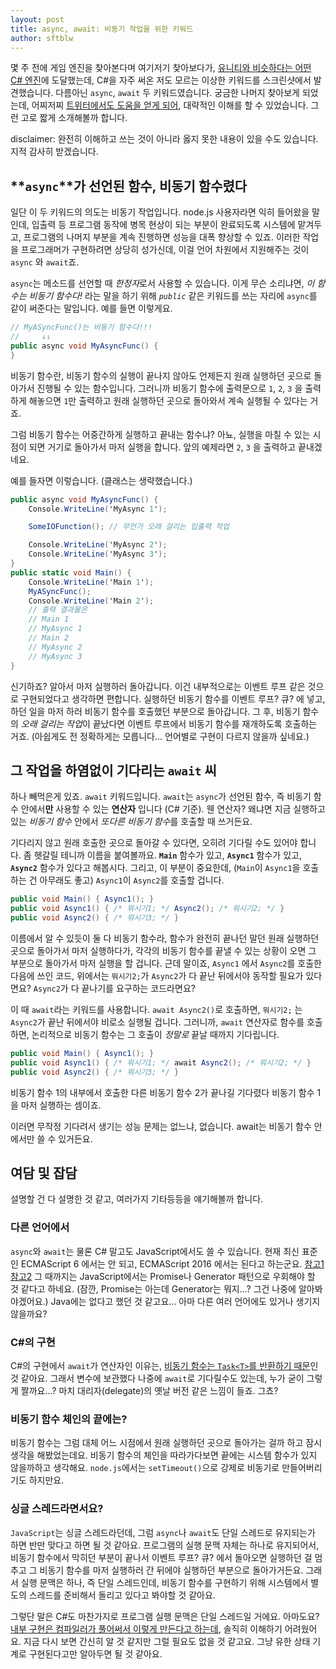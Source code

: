 ```yaml
---
layout: post
title: async, await: 비동기 작업을 위한 키워드
author: sftblw
---
```


몇 주 전에 게임 엔진을 찾아본다며 여기저기 찾아보다가, [유니티와 비슷하다는 어떤 C# 엔진](http://xenko.com/features/)에 도달했는데, C#을 자주 써온 저도 모르는 이상한 키워드를 스크린샷에서 발견했습니다. 다름아닌 `async`, `await` 두 키워드였습니다. 궁금한 나머지 찾아보게 되었는데, 어찌저찌 [트위터에서도 도움을 얻게 되어](https://twitter.com/sftblw/status/781552330751680513), 대략적인 이해를 할 수 있었습니다. 그런 고로 짧게 소개해볼까 합니다.

disclaimer: 완전히 이해하고 쓰는 것이 아니라 옳지 못한 내용이 있을 수도 있습니다. 지적 감사히 받겠습니다.

## **`async`**가 선언된 함수, **비동기 함수**렸다

일단 이 두 키워드의 의도는 비동기 작업입니다. node.js 사용자라면 익히 들어왔을 말인데, 입출력 등 프로그램 동작에 병목 현상이 되는 부분이 완료되도록 시스템에 맡겨두고, 프로그램의 나머지 부분을 계속 진행하면 성능을 대폭 향상할 수 있죠. 이러한 작업을 프로그래머가 구현하려면 상당히 성가신데, 이걸 언어 차원에서 지원해주는 것이 `async` 와 `await`죠.

`async`는 메소드를 선언할 때 *한정자*로서 사용할 수 있습니다. 이게 무슨 소리냐면, *이 함수는 비동기 함수다!* 라는 말을 하기 위해 *`public`* 같은 키워드를 쓰는 자리에 `async`를 같이 써준다는 말입니다. 예를 들면 이렇게요.

```csharp
// MyASyncFunc()는 비동기 함수다!!!
//     ↓↓
public async void MyAsyncFunc() {
}
```

비동기 함수란, 비동기 함수의 실행이 끝나지 않아도 언제든지 원래 실행하던 곳으로 돌아가서 진행될 수 있는 함수입니다. 그러니까 비동기 함수에 출력문으로 `1`, `2`, `3` 을 출력하게 해놓으면 `1`만 출력하고 원래 실행하던 곳으로 돌아와서 계속 실행될 수 있다는 거죠.

그럼 비동기 함수는 어중간하게 실행하고 끝내는 함수냐? 아뇨, 실행을 마칠 수 있는 시점이 되면 거기로 돌아가서 마저 실행을 합니다. 앞의 예제라면 `2`, `3` 을 출력하고 끝내겠네요.

예를 들자면 이렇습니다. (클래스는 생략했습니다.)

```csharp
public async void MyAsyncFunc() {
    Console.WriteLine('MyAsync 1');

    SomeIOFunction(); // 무언가 오래 걸리는 입출력 작업

    Console.WriteLine('MyAsync 2');
    Console.WriteLine('MyAsync 3');
}
public static void Main() {
    Console.WriteLine('Main 1');
    MyASyncFunc();
    Console.WriteLine('Main 2');
    // 출력 결과물은
    // Main 1
    // MyAsync 1
    // Main 2
    // MyAsync 2
    // MyAsync 3
}
```

신기하죠? 알아서 마저 실행하러 돌아갑니다. 이건 내부적으로는 이벤트 루프 같은 것으로 구현되었다고 생각하면 편합니다. 실행하던 비동기 함수를 이벤트 루프? 큐? 에 넣고, 하던 일을 마저 하러 비동기 함수를 호출했던 부분으로 돌아갑니다. 그 후, 비동기 함수의 *오래 걸리는 작업*이 끝났다면 이벤트 루프에서 비동기 함수를 재개하도록 호출하는 거죠. (아쉽게도 전 정확하게는 모릅니다... 언어별로 구현이 다르지 않을까 싶네요.)

## 그 작업을 하염없이 기다리는 **`await`** 씨

하나 빼먹은게 있죠. `await` 키워드입니다. `await`는 `async`가 선언된 함수, 즉 비동기 함수 안에서**만** 사용할 수 있는 **연산자** 입니다 (C# 기준). 웬 연산자? 왜냐면 지금 실행하고 있는 *비동기 함수* 안에서 *또다른 비동기 함수*를 호출할 때 쓰거든요.

기다리지 않고 원래 호출한 곳으로 돌아갈 수 있다면, 오히려 기다릴 수도 있어야 합니다. 좀 헷갈릴 테니까 이름을 붙여볼까요. **`Main`** 함수가 있고, **`Async1`** 함수가 있고, **`Async2`** 함수가 있다고 해봅시다. 그리고, 이 부분이 중요한데, (`Main`이 `Async1`을 호출하는 건 아무래도 좋고) `Async1`이 `Async2`를 호출할 겁니다.

```csharp
public void Main() { Async1(); }
public void Async1() { /* 뭐시기1; */ Async2(); /* 뭐시기2; */ }
public void Async2() { /* 뭐시기3; */ }
```

이름에서 알 수 있듯이 둘 다 비동기 함수라, 함수가 완전히 끝나던 말던 원래 실행하던 곳으로 돌아가서 마저 실행하다가, 각각의 비동기 함수를 끝낼 수 있는 상황이 오면 그 부분으로 돌아가서 마저 실행을 할 겁니다. 근데 말이죠, `Async1` 에서 `Async2`를 호출한 다음에 쓰인 코드, 위에서는 `뭐시기2;`가 `Async2`가 다 끝난 뒤에서야 동작할 필요가 있다면요? `Async2`가 다 끝나기를 요구하는 코드라면요?

이 때 `await`라는 키워드를 사용합니다. `await Async2()`로 호출하면, `뭐시기2;` 는 `Async2`가 끝난 뒤에서야 비로소 실행될 겁니다. 그러니까, `await` 연산자로 함수를 호출하면, 논리적으로 비동기 함수는 그 호출이 *정말로* 끝날 때까지 기다립니다.

```csharp
public void Main() { Async1(); }
public void Async1() { /* 뭐시기1; */ await Async2(); /* 뭐시기2; */ }
public void Async2() { /* 뭐시기3; */ }
```

비동기 함수 1의 내부에서 호출한 다른 비동기 함수 2가 끝나길 기다렸다 비동기 함수 1을 마저 실행하는 셈이죠.

이러면 무작정 기다려서 생기는 성능 문제는 없느냐, 없습니다. await는 비동기 함수 안에서만 쓸 수 있거든요.

## 여담 및 잡담

설명할 건 다 설명한 것 같고, 여러가지 기타등등을 얘기해볼까 합니다.

### 다른 언어에서

`async`와 `await`는 물론 C# 말고도 JavaScript에서도 쓸 수 있습니다. 현재 최신 표준인 ECMAScript 6 에서는 안 되고, ECMAScript 2016 에서는 된다고 하는군요. [참고1](https://ponyfoo.com/articles/understanding-javascript-async-await) [참고2](https://jakearchibald.com/2014/es7-async-functions/) 그 때까지는 JavaScript에서는 Promise나 Generator 패턴으로 우회해야 할 것 같다고 하네요. (잠깐, Promise는 아는데 Generator는 뭐지...? 그건 나중에 알아봐야겠어요.) Java에는 없다고 했던 것 같고요... 아마 다른 여러 언어에도 있거나 생기지 않을까요?

### C#의 구현

C#의 구현에서 `await`가 연산자인 이유는, [비동기 함수는 `Task<T>`를 반환하기 때문](https://msdn.microsoft.com/ko-kr/library/hh156528.aspx)인 것 같아요. 그래서 변수에 보관했다 나중에 `await`로 기다릴수도 있는데, 누가 굳이 그렇게 짤까요...? 마치 대리자(delegate)의 옛날 버전 같은 느낌이 들죠. 그쵸?

### 비동기 함수 체인의 끝에는?

비동기 함수는 그럼 대체 어느 시점에서 원래 실행하던 곳으로 돌아가는 걸까 하고 잠시 생각을 해봤었는데요. 비동기 함수의 체인을 따라가다보면 끝에는 시스템 함수가 있지 않을까하고 생각해요. `node.js`에서는 `setTimeout()`으로 강제로 비동기로 만들어버리기도 하지만요.

### 싱글 스레드라면서요?

`JavaScript`는 싱글 스레드라던데, 그럼 `async`나 `await`도 단일 스레드로 유지되는가 하면 반만 맞다고 하면 될 것 같아요. 프로그램의 실행 문맥 자체는 하나로 유지되어서, 비동기 함수에서 막히던 부분이 끝나서 이벤트 루프? 큐? 에서 돌아오면 실행하던 걸 멈추고 그 비동기 함수를 마저 실행하러 간 뒤에야 실행하던 부분으로 돌아가거든요. 그래서 실행 문맥은 하나, 즉 단일 스레드인데, 비동기 함수를 구현하기 위해 시스템에서 별도의 스레드를 준비해서 돌리고 있다고 봐야할 것 같아요.

그렇단 말은 C#도 마찬가지로 프로그램 실행 문맥은 단일 스레드일 거에요. 아마도요? [내부 구현은 컴파일러가 풀어써서 이렇게 만든다고 하는데](http://pjc0247.tistory.com/100), 솔직히 이해하기 어려웠어요. 지금 다시 보면 간신히 알 것 같지만 그럴 필요도 없을 것 같고요. 그냥 유한 상태 기계로 구현된다고만 알아두면 될 것 같아요.